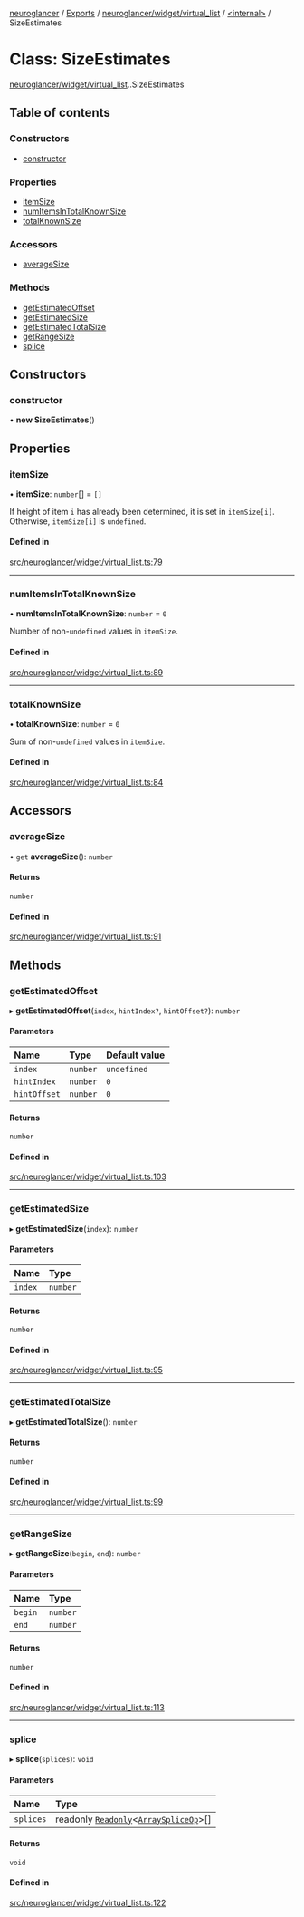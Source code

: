 [neuroglancer](../README.md) / [Exports](../modules.md) / [neuroglancer/widget/virtual\_list](../modules/neuroglancer_widget_virtual_list.md) / [<internal\>](../modules/neuroglancer_widget_virtual_list._internal_.md) / SizeEstimates

# Class: SizeEstimates

[neuroglancer/widget/virtual_list](../modules/neuroglancer_widget_virtual_list.md).[<internal>](../modules/neuroglancer_widget_virtual_list._internal_.md).SizeEstimates

## Table of contents

### Constructors

- [constructor](neuroglancer_widget_virtual_list._internal_.SizeEstimates.md#constructor)

### Properties

- [itemSize](neuroglancer_widget_virtual_list._internal_.SizeEstimates.md#itemsize)
- [numItemsInTotalKnownSize](neuroglancer_widget_virtual_list._internal_.SizeEstimates.md#numitemsintotalknownsize)
- [totalKnownSize](neuroglancer_widget_virtual_list._internal_.SizeEstimates.md#totalknownsize)

### Accessors

- [averageSize](neuroglancer_widget_virtual_list._internal_.SizeEstimates.md#averagesize)

### Methods

- [getEstimatedOffset](neuroglancer_widget_virtual_list._internal_.SizeEstimates.md#getestimatedoffset)
- [getEstimatedSize](neuroglancer_widget_virtual_list._internal_.SizeEstimates.md#getestimatedsize)
- [getEstimatedTotalSize](neuroglancer_widget_virtual_list._internal_.SizeEstimates.md#getestimatedtotalsize)
- [getRangeSize](neuroglancer_widget_virtual_list._internal_.SizeEstimates.md#getrangesize)
- [splice](neuroglancer_widget_virtual_list._internal_.SizeEstimates.md#splice)

## Constructors

### constructor

• **new SizeEstimates**()

## Properties

### itemSize

• **itemSize**: `number`[] = `[]`

If height of item `i` has already been determined, it is set in `itemSize[i]`.  Otherwise,
`itemSize[i]` is `undefined`.

#### Defined in

[src/neuroglancer/widget/virtual_list.ts:79](https://github.com/ActiveBrainAtlas2/neuroglancer/blob/91617476/src/neuroglancer/widget/virtual_list.ts#L79)

___

### numItemsInTotalKnownSize

• **numItemsInTotalKnownSize**: `number` = `0`

Number of non-`undefined` values in `itemSize`.

#### Defined in

[src/neuroglancer/widget/virtual_list.ts:89](https://github.com/ActiveBrainAtlas2/neuroglancer/blob/91617476/src/neuroglancer/widget/virtual_list.ts#L89)

___

### totalKnownSize

• **totalKnownSize**: `number` = `0`

Sum of non-`undefined` values in `itemSize`.

#### Defined in

[src/neuroglancer/widget/virtual_list.ts:84](https://github.com/ActiveBrainAtlas2/neuroglancer/blob/91617476/src/neuroglancer/widget/virtual_list.ts#L84)

## Accessors

### averageSize

• `get` **averageSize**(): `number`

#### Returns

`number`

#### Defined in

[src/neuroglancer/widget/virtual_list.ts:91](https://github.com/ActiveBrainAtlas2/neuroglancer/blob/91617476/src/neuroglancer/widget/virtual_list.ts#L91)

## Methods

### getEstimatedOffset

▸ **getEstimatedOffset**(`index`, `hintIndex?`, `hintOffset?`): `number`

#### Parameters

| Name | Type | Default value |
| :------ | :------ | :------ |
| `index` | `number` | `undefined` |
| `hintIndex` | `number` | `0` |
| `hintOffset` | `number` | `0` |

#### Returns

`number`

#### Defined in

[src/neuroglancer/widget/virtual_list.ts:103](https://github.com/ActiveBrainAtlas2/neuroglancer/blob/91617476/src/neuroglancer/widget/virtual_list.ts#L103)

___

### getEstimatedSize

▸ **getEstimatedSize**(`index`): `number`

#### Parameters

| Name | Type |
| :------ | :------ |
| `index` | `number` |

#### Returns

`number`

#### Defined in

[src/neuroglancer/widget/virtual_list.ts:95](https://github.com/ActiveBrainAtlas2/neuroglancer/blob/91617476/src/neuroglancer/widget/virtual_list.ts#L95)

___

### getEstimatedTotalSize

▸ **getEstimatedTotalSize**(): `number`

#### Returns

`number`

#### Defined in

[src/neuroglancer/widget/virtual_list.ts:99](https://github.com/ActiveBrainAtlas2/neuroglancer/blob/91617476/src/neuroglancer/widget/virtual_list.ts#L99)

___

### getRangeSize

▸ **getRangeSize**(`begin`, `end`): `number`

#### Parameters

| Name | Type |
| :------ | :------ |
| `begin` | `number` |
| `end` | `number` |

#### Returns

`number`

#### Defined in

[src/neuroglancer/widget/virtual_list.ts:113](https://github.com/ActiveBrainAtlas2/neuroglancer/blob/91617476/src/neuroglancer/widget/virtual_list.ts#L113)

___

### splice

▸ **splice**(`splices`): `void`

#### Parameters

| Name | Type |
| :------ | :------ |
| `splices` | readonly [`Readonly`](../modules/neuroglancer_annotation_frontend_source._internal_.md#readonly)<[`ArraySpliceOp`](../interfaces/neuroglancer_util_array.ArraySpliceOp.md)\>[] |

#### Returns

`void`

#### Defined in

[src/neuroglancer/widget/virtual_list.ts:122](https://github.com/ActiveBrainAtlas2/neuroglancer/blob/91617476/src/neuroglancer/widget/virtual_list.ts#L122)
